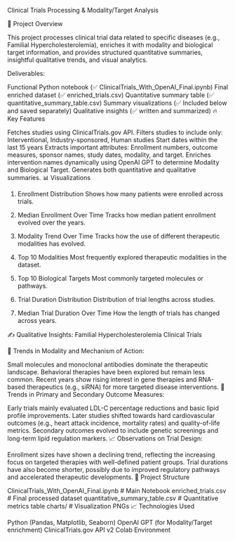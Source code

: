 Clinical Trials Processing & Modality/Target Analysis

📑 Project Overview

This project processes clinical trial data related to specific diseases (e.g., Familial Hypercholesterolemia), enriches it with modality and biological target information, and provides structured quantitative summaries, insightful qualitative trends, and visual analytics.

Deliverables:

Functional Python notebook (✅ ClinicalTrials_With_OpenAI_Final.ipynb)
Final enriched dataset (✅ enriched_trials.csv)
Quantitative summary table (✅ quantitative_summary_table.csv)
Summary visualizations (✅ Included below and saved separately)
Qualitative insights (✅ written and summarized)
🔥 Key Features

Fetches studies using ClinicalTrials.gov API.
Filters studies to include only:
Interventional, Industry-sponsored, Human studies
Start dates within the last 15 years
Extracts important attributes:
Enrollment numbers, outcome measures, sponsor names, study dates, modality, and target.
Enriches intervention names dynamically using OpenAI GPT to determine Modality and Biological Target.
Generates both quantitative and qualitative summaries.
📊 Visualizations

1. Enrollment Distribution
Shows how many patients were enrolled across trials.



2. Median Enrollment Over Time
Tracks how median patient enrollment evolved over the years.



3. Modality Trend Over Time
Tracks how the use of different therapeutic modalities has evolved.



4. Top 10 Modalities
Most frequently explored therapeutic modalities in the dataset.



5. Top 10 Biological Targets
Most commonly targeted molecules or pathways.



6. Trial Duration Distribution
Distribution of trial lengths across studies.



7. Median Trial Duration Over Time
How the length of trials has changed across years.



✍️ Qualitative Insights: Familial Hypercholesterolemia Clinical Trials

🔬 Trends in Modality and Mechanism of Action:

Small molecules and monoclonal antibodies dominate the therapeutic landscape.
Behavioral therapies have been explored but remain less common.
Recent years show rising interest in gene therapies and RNA-based therapeutics (e.g., siRNA) for more targeted disease interventions.
🎯 Trends in Primary and Secondary Outcome Measures:

Early trials mainly evaluated LDL-C percentage reductions and basic lipid profile improvements.
Later studies shifted towards hard cardiovascular outcomes (e.g., heart attack incidence, mortality rates) and quality-of-life metrics.
Secondary outcomes evolved to include genetic screenings and long-term lipid regulation markers.
📈 Observations on Trial Design:

Enrollment sizes have shown a declining trend, reflecting the increasing focus on targeted therapies with well-defined patient groups.
Trial durations have also become shorter, possibly due to improved regulatory pathways and accelerated therapeutic developments.
📂 Project Structure

ClinicalTrials_With_OpenAI_Final.ipynb  # Main Notebook
enriched_trials.csv                     # Final processed dataset
quantitative_summary_table.csv          # Quantitative metrics table
charts/                                 # Visualization PNGs
📈 Technologies Used

Python (Pandas, Matplotlib, Seaborn)
OpenAI GPT (for Modality/Target enrichment)
ClinicalTrials.gov API v2
Colab Environment
